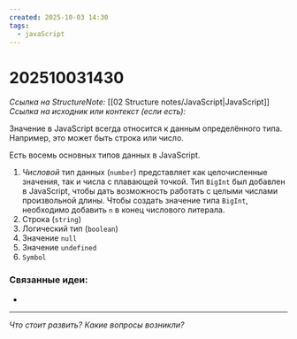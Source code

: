 ```yaml
---
created: 2025-10-03 14:30
tags:
  - javaScript
---
```

# 202510031430
*Ссылка на StructureNote:* [[02 Structure notes/JavaScript|JavaScript]]
*Ссылка на исходник или контекст (если есть):* 

Значение в JavaScript всегда относится к данным определённого типа. Например, это может быть строка или число.

Есть восемь основных типов данных в JavaScript.
1) _Числовой_ тип данных (`number`) представляет как целочисленные значения, так и числа с плавающей точкой. Тип `BigInt` был добавлен в JavaScript, чтобы дать возможность работать с целыми числами произвольной длины. Чтобы создать значение типа `BigInt`, необходимо добавить `n` в конец числового литерала.
2) Строка (`string`)
3) Логический тип (`boolean`)
4) Значение `null`
5) Значение `undefined`
6) `Symbol`
### Связанные идеи:
* 
---

*Что стоит развить? Какие вопросы возникли?*
